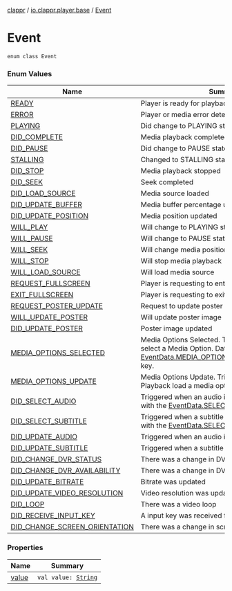 [clappr](../../index.md) / [io.clappr.player.base](../index.md) / [Event](./index.md)

# Event

`enum class Event`

### Enum Values

| Name | Summary |
|---|---|
| [READY](-r-e-a-d-y.md) | Player is ready for playback |
| [ERROR](-e-r-r-o-r.md) | Player or media error detected |
| [PLAYING](-p-l-a-y-i-n-g.md) | Did change to PLAYING state |
| [DID_COMPLETE](-d-i-d_-c-o-m-p-l-e-t-e.md) | Media playback completed |
| [DID_PAUSE](-d-i-d_-p-a-u-s-e.md) | Did change to PAUSE state |
| [STALLING](-s-t-a-l-l-i-n-g.md) | Changed to STALLING state |
| [DID_STOP](-d-i-d_-s-t-o-p.md) | Media playback stopped |
| [DID_SEEK](-d-i-d_-s-e-e-k.md) | Seek completed |
| [DID_LOAD_SOURCE](-d-i-d_-l-o-a-d_-s-o-u-r-c-e.md) | Media source loaded |
| [DID_UPDATE_BUFFER](-d-i-d_-u-p-d-a-t-e_-b-u-f-f-e-r.md) | Media buffer percentage updated |
| [DID_UPDATE_POSITION](-d-i-d_-u-p-d-a-t-e_-p-o-s-i-t-i-o-n.md) | Media position updated |
| [WILL_PLAY](-w-i-l-l_-p-l-a-y.md) | Will change to PLAYING state |
| [WILL_PAUSE](-w-i-l-l_-p-a-u-s-e.md) | Will change to PAUSE state |
| [WILL_SEEK](-w-i-l-l_-s-e-e-k.md) | Will change media position |
| [WILL_STOP](-w-i-l-l_-s-t-o-p.md) | Will stop media playback |
| [WILL_LOAD_SOURCE](-w-i-l-l_-l-o-a-d_-s-o-u-r-c-e.md) | Will load media source |
| [REQUEST_FULLSCREEN](-r-e-q-u-e-s-t_-f-u-l-l-s-c-r-e-e-n.md) | Player is requesting to enter fullscreen |
| [EXIT_FULLSCREEN](-e-x-i-t_-f-u-l-l-s-c-r-e-e-n.md) | Player is requesting to exit fullscreen |
| [REQUEST_POSTER_UPDATE](-r-e-q-u-e-s-t_-p-o-s-t-e-r_-u-p-d-a-t-e.md) | Request to update poster |
| [WILL_UPDATE_POSTER](-w-i-l-l_-u-p-d-a-t-e_-p-o-s-t-e-r.md) | Will update poster image |
| [DID_UPDATE_POSTER](-d-i-d_-u-p-d-a-t-e_-p-o-s-t-e-r.md) | Poster image updated |
| [MEDIA_OPTIONS_SELECTED](-m-e-d-i-a_-o-p-t-i-o-n-s_-s-e-l-e-c-t-e-d.md) | Media Options Selected. Triggered when the user select a Media Option. Data provided with the [EventData.MEDIA_OPTIONS_SELECTED_RESPONSE](../-event-data/-m-e-d-i-a_-o-p-t-i-o-n-s_-s-e-l-e-c-t-e-d_-r-e-s-p-o-n-s-e.md) key. |
| [MEDIA_OPTIONS_UPDATE](-m-e-d-i-a_-o-p-t-i-o-n-s_-u-p-d-a-t-e.md) | Media Options Update. Triggered when the Playback load a media option |
| [DID_SELECT_AUDIO](-d-i-d_-s-e-l-e-c-t_-a-u-d-i-o.md) | Triggered when an audio is selected. Data provided with the [EventData.SELECTED_AUDIO](../-event-data/-s-e-l-e-c-t-e-d_-a-u-d-i-o.md) key. |
| [DID_SELECT_SUBTITLE](-d-i-d_-s-e-l-e-c-t_-s-u-b-t-i-t-l-e.md) | Triggered when a subtitle is selected. Data provided with the [EventData.SELECTED_SUBTITLE](../-event-data/-s-e-l-e-c-t-e-d_-s-u-b-t-i-t-l-e.md) key. |
| [DID_UPDATE_AUDIO](-d-i-d_-u-p-d-a-t-e_-a-u-d-i-o.md) | Triggered when an audio is updated |
| [DID_UPDATE_SUBTITLE](-d-i-d_-u-p-d-a-t-e_-s-u-b-t-i-t-l-e.md) | Triggered when a subtitle is updated |
| [DID_CHANGE_DVR_STATUS](-d-i-d_-c-h-a-n-g-e_-d-v-r_-s-t-a-t-u-s.md) | There was a change in DVR status |
| [DID_CHANGE_DVR_AVAILABILITY](-d-i-d_-c-h-a-n-g-e_-d-v-r_-a-v-a-i-l-a-b-i-l-i-t-y.md) | There was a change in DVR availability |
| [DID_UPDATE_BITRATE](-d-i-d_-u-p-d-a-t-e_-b-i-t-r-a-t-e.md) | Bitrate was updated |
| [DID_UPDATE_VIDEO_RESOLUTION](-d-i-d_-u-p-d-a-t-e_-v-i-d-e-o_-r-e-s-o-l-u-t-i-o-n.md) | Video resolution was updated |
| [DID_LOOP](-d-i-d_-l-o-o-p.md) | There was a video loop |
| [DID_RECEIVE_INPUT_KEY](-d-i-d_-r-e-c-e-i-v-e_-i-n-p-u-t_-k-e-y.md) | A input key was received from an external device |
| [DID_CHANGE_SCREEN_ORIENTATION](-d-i-d_-c-h-a-n-g-e_-s-c-r-e-e-n_-o-r-i-e-n-t-a-t-i-o-n.md) | There was a change in screen orientation |

### Properties

| Name | Summary |
|---|---|
| [value](value.md) | `val value: `[`String`](https://kotlinlang.org/api/latest/jvm/stdlib/kotlin/-string/index.html) |
